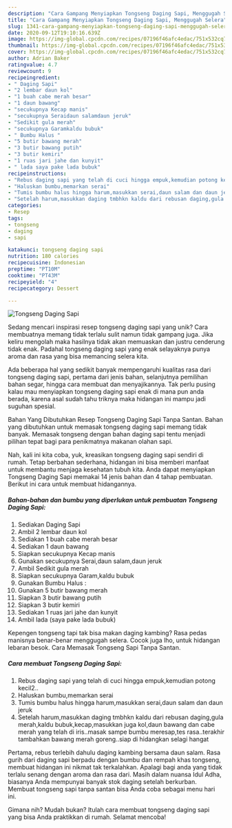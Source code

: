 ```yaml
---
description: "Cara Gampang Menyiapkan Tongseng Daging Sapi, Menggugah Selera"
title: "Cara Gampang Menyiapkan Tongseng Daging Sapi, Menggugah Selera"
slug: 1341-cara-gampang-menyiapkan-tongseng-daging-sapi-menggugah-selera
date: 2020-09-12T19:10:16.639Z
image: https://img-global.cpcdn.com/recipes/07196f46afc4edac/751x532cq70/tongseng-daging-sapi-foto-resep-utama.jpg
thumbnail: https://img-global.cpcdn.com/recipes/07196f46afc4edac/751x532cq70/tongseng-daging-sapi-foto-resep-utama.jpg
cover: https://img-global.cpcdn.com/recipes/07196f46afc4edac/751x532cq70/tongseng-daging-sapi-foto-resep-utama.jpg
author: Adrian Baker
ratingvalue: 4.7
reviewcount: 9
recipeingredient:
- " Daging Sapi"
- "2 lembar daun kol"
- "1 buah cabe merah besar"
- "1 daun bawang"
- "secukupnya Kecap manis"
- "secukupnya Seraidaun salamdaun jeruk"
- "Sedikit gula merah"
- "secukupnya Garamkaldu bubuk"
- " Bumbu Halus "
- "5 butir bawang merah"
- "3 butir bawang putih"
- "3 butir kemiri"
- "1 ruas jari jahe dan kunyit"
- " lada saya pake lada bubuk"
recipeinstructions:
- "Rebus daging sapi yang telah di cuci hingga empuk,kemudian potong kecil2.."
- "Haluskan bumbu,memarkan serai"
- "Tumis bumbu halus hingga harum,masukkan serai,daun salam dan daun jeruk"
- "Setelah harum,masukkan daging tmbhkn kaldu dari rebusan daging,gula merah,kaldu bubuk,kecap,masukkan juga kol,daun bawang dan cabe merah yang telah di iris..masak sampe bumbu meresap,tes rasa..terakhir tambahkan bawang merah goreng..siap di hidangkan selagi hangat"
categories:
- Resep
tags:
- tongseng
- daging
- sapi

katakunci: tongseng daging sapi 
nutrition: 180 calories
recipecuisine: Indonesian
preptime: "PT10M"
cooktime: "PT43M"
recipeyield: "4"
recipecategory: Dessert

---
```



![Tongseng Daging Sapi](https://img-global.cpcdn.com/recipes/07196f46afc4edac/751x532cq70/tongseng-daging-sapi-foto-resep-utama.jpg)

Sedang mencari inspirasi resep tongseng daging sapi yang unik? Cara membuatnya memang tidak terlalu sulit namun tidak gampang juga. Jika keliru mengolah maka hasilnya tidak akan memuaskan dan justru cenderung tidak enak. Padahal tongseng daging sapi yang enak selayaknya punya aroma dan rasa yang bisa memancing selera kita.

Ada beberapa hal yang sedikit banyak mempengaruhi kualitas rasa dari tongseng daging sapi, pertama dari jenis bahan, selanjutnya pemilihan bahan segar, hingga cara membuat dan menyajikannya. Tak perlu pusing kalau mau menyiapkan tongseng daging sapi enak di mana pun anda berada, karena asal sudah tahu triknya maka hidangan ini mampu jadi suguhan spesial.

Bahan Yang Dibutuhkan Resep Tongseng Daging Sapi Tanpa Santan. Bahan yang dibutuhkan untuk memasak tongseng daging sapi memang tidak banyak. Memasak tongseng dengan bahan daging sapi tentu menjadi pilihan tepat bagi para penikmatnya makanan olahan sapi.


Nah, kali ini kita coba, yuk, kreasikan tongseng daging sapi sendiri di rumah. Tetap berbahan sederhana, hidangan ini bisa memberi manfaat untuk membantu menjaga kesehatan tubuh kita. Anda dapat menyiapkan Tongseng Daging Sapi memakai 14 jenis bahan dan 4 tahap pembuatan. Berikut ini cara untuk membuat hidangannya.

<!--inarticleads1-->

##### Bahan-bahan dan bumbu yang diperlukan untuk pembuatan Tongseng Daging Sapi:

1. Sediakan  Daging Sapi
1. Ambil 2 lembar daun kol
1. Sediakan 1 buah cabe merah besar
1. Sediakan 1 daun bawang
1. Siapkan secukupnya Kecap manis
1. Gunakan secukupnya Serai,daun salam,daun jeruk
1. Ambil Sedikit gula merah
1. Siapkan secukupnya Garam,kaldu bubuk
1. Gunakan  Bumbu Halus :
1. Gunakan 5 butir bawang merah
1. Siapkan 3 butir bawang putih
1. Siapkan 3 butir kemiri
1. Sediakan 1 ruas jari jahe dan kunyit
1. Ambil  lada (saya pake lada bubuk)


Kepengen tongseng tapi tak bisa makan daging kambing? Rasa pedas manisnya benar-benar menggugah selera. Cocok juga lho, untuk hidangan lebaran besok. Cara Memasak Tongseng Sapi Tanpa Santan. 

<!--inarticleads2-->

##### Cara membuat Tongseng Daging Sapi:

1. Rebus daging sapi yang telah di cuci hingga empuk,kemudian potong kecil2..
1. Haluskan bumbu,memarkan serai
1. Tumis bumbu halus hingga harum,masukkan serai,daun salam dan daun jeruk
1. Setelah harum,masukkan daging tmbhkn kaldu dari rebusan daging,gula merah,kaldu bubuk,kecap,masukkan juga kol,daun bawang dan cabe merah yang telah di iris..masak sampe bumbu meresap,tes rasa..terakhir tambahkan bawang merah goreng..siap di hidangkan selagi hangat


Pertama, rebus terlebih dahulu daging kambing bersama daun salam. Rasa gurih dari daging sapi berpadu dengan bumbu dan rempah khas tongseng, membuat hidangan ini nikmat tak terkalahkan. Apalagi bagi anda yang tidak terlalu senang dengan aroma dan rasa dari. Masih dalam nuansa Idul Adha, biasanya Anda mempunyai banyak stok daging setelah berkurban. Membuat tongseng sapi tanpa santan bisa Anda coba sebagai menu hari ini. 

Gimana nih? Mudah bukan? Itulah cara membuat tongseng daging sapi yang bisa Anda praktikkan di rumah. Selamat mencoba!
